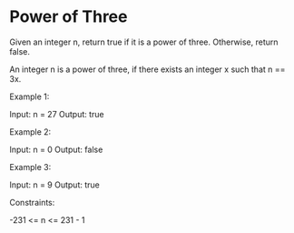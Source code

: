 # Power of Three

Given an integer n, return true if it is a power of three. Otherwise, return false.

An integer n is a power of three, if there exists an integer x such that n == 3x.

 

Example 1:

Input: n = 27
Output: true

Example 2:

Input: n = 0
Output: false

Example 3:

Input: n = 9
Output: true
 

Constraints:

-231 <= n <= 231 - 1